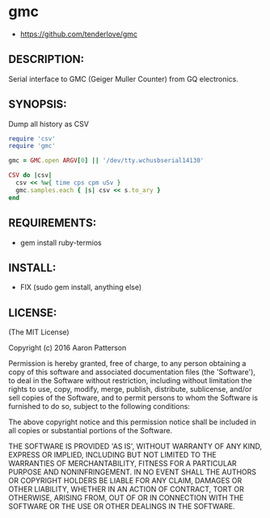 # gmc

* https://github.com/tenderlove/gmc

## DESCRIPTION:

Serial interface to GMC (Geiger Muller Counter) from GQ electronics.

## SYNOPSIS:

Dump all history as CSV

```ruby
require 'csv'
require 'gmc'

gmc = GMC.open ARGV[0] || '/dev/tty.wchusbserial14130'

CSV do |csv|
  csv << %w{ time cps cpm uSv }
  gmc.samples.each { |s| csv << s.to_ary }
end
```

## REQUIREMENTS:

* gem install ruby-termios

## INSTALL:

* FIX (sudo gem install, anything else)

## LICENSE:

(The MIT License)

Copyright (c) 2016 Aaron Patterson

Permission is hereby granted, free of charge, to any person obtaining
a copy of this software and associated documentation files (the
'Software'), to deal in the Software without restriction, including
without limitation the rights to use, copy, modify, merge, publish,
distribute, sublicense, and/or sell copies of the Software, and to
permit persons to whom the Software is furnished to do so, subject to
the following conditions:

The above copyright notice and this permission notice shall be
included in all copies or substantial portions of the Software.

THE SOFTWARE IS PROVIDED 'AS IS', WITHOUT WARRANTY OF ANY KIND,
EXPRESS OR IMPLIED, INCLUDING BUT NOT LIMITED TO THE WARRANTIES OF
MERCHANTABILITY, FITNESS FOR A PARTICULAR PURPOSE AND NONINFRINGEMENT.
IN NO EVENT SHALL THE AUTHORS OR COPYRIGHT HOLDERS BE LIABLE FOR ANY
CLAIM, DAMAGES OR OTHER LIABILITY, WHETHER IN AN ACTION OF CONTRACT,
TORT OR OTHERWISE, ARISING FROM, OUT OF OR IN CONNECTION WITH THE
SOFTWARE OR THE USE OR OTHER DEALINGS IN THE SOFTWARE.
